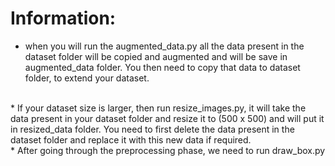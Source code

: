# Information:
* when you will run the augmented_data.py all the data present in the dataset folder will be copied and augmented and will be save in augmented_data folder. You then need to copy that data to dataset folder, to extend your dataset.
<br>
* If your dataset size is larger, then run resize_images.py, it will take the data present in your dataset folder and resize it to (500 x 500) and will put it in resized_data folder. You need to first delete the data present in the dataset folder and replace it with this new data if required.
<br>
* After going through the preprocessing phase, we need to run draw_box.py